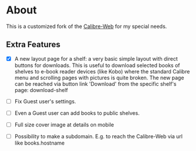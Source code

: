# About

This is a customized fork of the [Calibre-Web](https://github.com/janeczku/calibre-web) for my special needs.

## Extra Features

- [x] A new layout page for a shelf: a very basic simple layout with direct buttons for downloads. This is useful to download selected books of shelves to e-book reader devices (like Kobo) where the standard Calibre menu and scrolling pages with pictures is quite broken. The new page can be reached via button link 'Download' from the specific shelf's page:
download-shelf

- [ ] Fix Guest user's settings. 

- [ ] Even a Guest user can add books to public shelves.

- [ ] Full size cover image at details on mobile

- [ ] Possibility to make a subdomain. E.g. to reach the Calibre-Web via url like books.hostname
